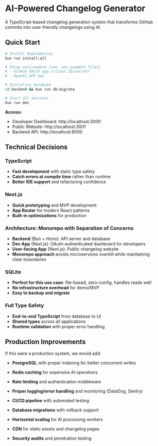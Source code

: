 # AI-Powered Changelog Generator

A TypeScript-based changelog generation system that transforms GitHub commits into user-friendly changelogs using AI.

## Quick Start

```bash
# Install dependencies
bun run install:all

# Setup environment (see .env.example files)
# - GitHub OAuth app (client ID/secret)
# - OpenAI API key

# Initialize database
cd backend && bun run db:migrate

# Start all services
bun run dev
```

**Access:**
- Developer Dashboard: http://localhost:3000
- Public Website: http://localhost:3001
- Backend API: http://localhost:8000

## Technical Decisions

### TypeScript
- **Fast development** with static type safety
- **Catch errors at compile time** rather than runtime
- **Better IDE support** and refactoring confidence

### Next.js
- **Quick prototyping** and MVP development
- **App Router** for modern React patterns
- **Built-in optimizations** for production

### Architecture: Monorepo with Separation of Concerns
- **Backend** (Bun + Hono): API server and database
- **Dev App** (Next.js): OAuth-authenticated dashboard for developers
- **User-facing App** (Next.js): Public changelog website
- **Monorepo approach** avoids microservices overkill while maintaining clear boundaries

### SQLite
- **Perfect for this use case**: file-based, zero-config, handles reads well
- **No infrastructure overhead** for demo/MVP
- **Easy to backup and migrate**

### Full Type Safety
- **End-to-end TypeScript** from database to UI
- **Shared types** across all applications
- **Runtime validation** with proper error handling

## Production Improvements

If this were a production system, we would add:

- **PostgreSQL** with proper indexing for better concurrent writes
- **Redis caching** for expensive AI operations
- **Rate limiting** and authentication middleware
- **Proper logging/error handling** and monitoring (DataDog, Sentry)

- **CI/CD pipeline** with automated testing
- **Database migrations** with rollback support
- **Horizontal scaling** for AI processing workers
- **CDN** for static assets and changelog pages
- **Security audits** and penetration testing